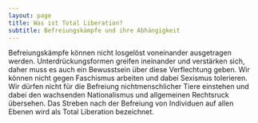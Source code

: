 ```yaml
---
layout: page
title: Was ist Total Liberation?
subtitle: Befreiungskämpfe und ihre Abhängigkeit
---
```


Befreiungskämpfe können nicht losgelöst voneinander ausgetragen werden.
Unterdrückungsformen greifen ineinander und verstärken sich, daher muss es auch ein Bewusstsein über diese Verflechtung geben.
Wir können nicht gegen Faschismus arbeiten und dabei Sexismus tolerieren. Wir dürfen nicht für die Befreiung nichtmenschlicher Tiere einstehen und dabei den wachsenden Nationalismus und allgemeinen Rechtsruck übersehen.
Das Streben nach der Befreiung von Individuen auf allen Ebenen wird als Total Liberation bezeichnet.

